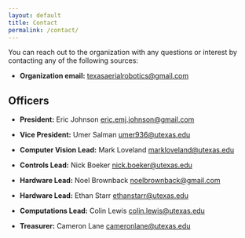 ```yaml
---
layout: default
title: Contact
permalink: /contact/
---
```


You can reach out to the organization with any questions or interest by contacting any of the following sources:

- **Organization email:** [texasaerialrobotics@gmail.com](mailto:texasaerialrobotics@gmail.com)


## Officers

- **President:** Eric Johnson [eric.emj.johnson@gmail.com](mailto:eric.emj.johnson@gmail.com)

- **Vice President:** Umer Salman [umer936@utexas.edu](mailto:umer936@utexas.edu)

- **Computer Vision Lead:** Mark Loveland [markloveland@utexas.edu](mailto:markloveland@utexas.edu)

- **Controls Lead:** Nick Boeker [nick.boeker@utexas.edu](mailto:nick.boeker@utexas.edu)

- **Hardware Lead:** Noel Brownback [noelbrownback@gmail.com](mailto:noelbrownback@gmail.com)

- **Hardware Lead:** Ethan Starr [ethanstarr@utexas.edu](mailto:ethanstarr@utexas.edu)

- **Computations Lead:** Colin Lewis [colin.lewis@utexas.edu](mailto:colin.lewis@utexas.edu)

- **Treasurer:** Cameron Lane [cameronlane@utexas.edu](mailto:cameronlane@utexas.edu)
